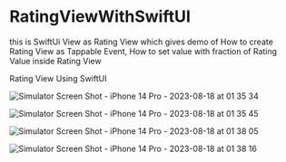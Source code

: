 # RatingViewWithSwiftUI
this is SwiftUi View as Rating View which gives demo of How to create Rating View as Tappable Event, How to set value with fraction of Rating Value inside Rating View

Rating View Using SwiftUI

![Simulator Screen Shot - iPhone 14 Pro - 2023-08-18 at 01 35 34](https://github.com/gauravtakroro/RatingViewWithSwiftUI/assets/68221862/b732b384-1063-44f7-858a-1da20aa76a34)

![Simulator Screen Shot - iPhone 14 Pro - 2023-08-18 at 01 35 45](https://github.com/gauravtakroro/RatingViewWithSwiftUI/assets/68221862/cd129a40-1e40-4dbf-9eb5-fd5b3f3f7847)

![Simulator Screen Shot - iPhone 14 Pro - 2023-08-18 at 01 38 05](https://github.com/gauravtakroro/RatingViewWithSwiftUI/assets/68221862/105a7f36-76ef-466e-985f-b17e7c36e306)

![Simulator Screen Shot - iPhone 14 Pro - 2023-08-18 at 01 38 16](https://github.com/gauravtakroro/RatingViewWithSwiftUI/assets/68221862/cc24bb57-7661-4006-9d59-54e93ecca87d)



